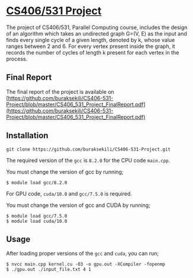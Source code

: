 # [CS406/531 Project](https://github.com/buraksekili/CS406-531-Project)

The project of CS406/531, Parallel Computing course, includes the design of an algorithm which takes an undirected graph G=(V, E) as the input and finds every single cycle of a given length, denoted by k, whose value ranges between 2 and 6. For every vertex present inside the graph, it records the number of cycles of length k present for each vertex in the process.

## Final Report

The final report of the project is available on [https://github.com/buraksekili/CS406-531-Project/blob/master/CS406_531_Project_FinalReport.pdf](https://github.com/buraksekili/CS406-531-Project/blob/master/CS406_531_Project_FinalReport.pdf)

## Installation

`git clone https://github.com/buraksekili/CS406-531-Project.git`


The required version of the `gcc` is `8.2.0` for the CPU code `main.cpp`. 

You must change the version of gcc by running; 

```shell
$ module load gcc/8.2.0
```

For GPU code, `cuda/10.0` and `gcc/7.5.0` is required. 

You must change the version of gcc and CUDA by running; 

```shell
$ module load gcc/7.5.0
$ module load cuda/10.0
```

## Usage

After loading proper versions of the `gcc` and `cuda`, you can run;

```shell
$ nvcc main.cpp kernel.cu -O3 -o gpu.out -XCompiler -fopenmp
$ ./gpu.out ./input_file.txt 4 1
```


